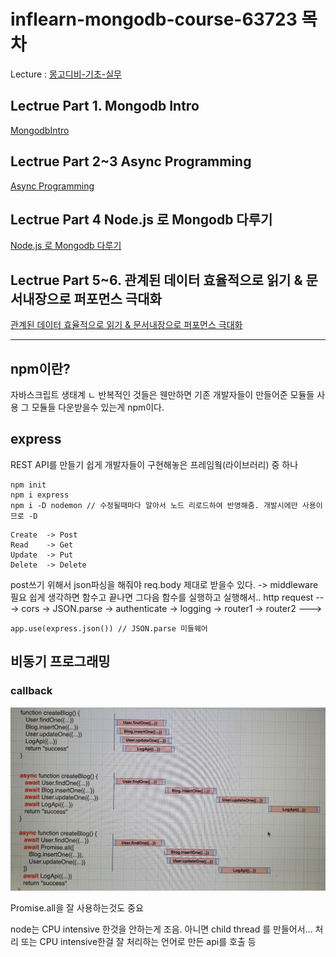 # inflearn-mongodb-course-63723 목차

Lecture : [몽고디비-기초-실무](https://www.inflearn.com/course/c/dashboard)

## Lectrue Part 1. Mongodb Intro

[MongodbIntro](https://github.com/lucy74310/inflearn-mongodb-course-63723/tree/main/MongodbIntro.md)

## Lectrue Part 2~3 Async Programming

[Async Programming](https://github.com/lucy74310/inflearn-mongodb-course-63723/tree/main/AsyncProgramming.md)

## Lectrue Part 4 Node.js 로 Mongodb 다루기

[Node.js 로 Mongodb 다루기](https://github.com/lucy74310/inflearn-mongodb-course-63723/tree/main/RestfulAPIIntro.md)

## Lectrue Part 5~6. 관계된 데이터 효율적으로 읽기 & 문서내장으로 퍼포먼스 극대화

[관계된 데이터 효율적으로 읽기 & 문서내장으로 퍼포먼스 극대화](https://github.com/lucy74310/inflearn-mongodb-course-63723/tree/main/RelatedDataManagingInMongoDB.md)

<hr>

## npm이란?

자바스크립트 생태계
ㄴ 반복적인 것들은 웬만하면 기존 개발자들이 만들어준 모듈들 사용
그 모듈들 다운받을수 있는게 npm이다.

## express

REST API를 만들기 쉽게 개발자들이 구현해놓은 프레임웤(라이브러리) 중 하나

```
npm init
npm i express
npm i -D nodemon // 수정될때마다 알아서 노드 리로드하여 반영해줌. 개발시에만 사용이므로 -D
```

```
Create  -> Post
Read    -> Get
Update  -> Put
Delete  -> Delete
```

post쓰기 위해서 json파싱을 해줘야 req.body 제대로 받을수 있다. -> middleware 필요
쉽게 생각하면 함수고 끝나면 그다음 함수를 실행하고 실행해서..
http request ---> cors -> JSON.parse -> authenticate -> logging -> router1 -> router2 --->

```
app.use(express.json()) // JSON.parse 미들웨어
```

## 비동기 프로그래밍

### callback

![sync_async_operation](./lecture_img/async_ex.jpg)

Promise.all을 잘 사용하는것도 중요

node는 CPU intensive 한것을 안하는게 조음.
아니면 child thread 를 만들어서... 처리 또는
CPU intensive한걸 잘 처리하는 언어로 만든 api를 호출 등
